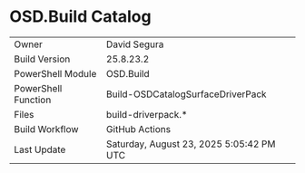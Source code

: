 ﻿# OSD.Build Catalog

| | |
|-|-|
| Owner | David Segura |
| Build Version | 25.8.23.2 |
| PowerShell Module | OSD.Build |
| PowerShell Function | Build-OSDCatalogSurfaceDriverPack |
| Files | build-driverpack.* |
| Build Workflow | GitHub Actions |
| Last Update | Saturday, August 23, 2025 5:05:42 PM UTC |
